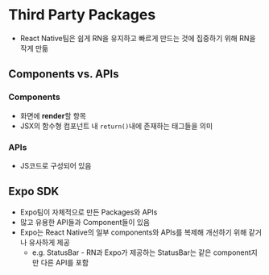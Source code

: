# Third Party Packages

- React Native팀은 쉽게 RN을 유지하고 빠르게 만드는 것에 집중하기 위해 RN을 작게 만듦

## Components vs. APIs

### Components

- 화면에 **render**할 항목
- JSX의 함수형 컴포넌트 내 `return()`내에 존재하는 태그들을 의미

### APIs

- JS코드로 구성되어 있음

## Expo SDK

- Expo팀이 자체적으로 만든 Packages와 APIs
- 많고 유용한 API들과 Component들이 있음
- Expo는 React Native의 일부 components와 APIs를 복제해 개선하기 위해 같거나 유사하게 제공
  - e.g. StatusBar - RN과 Expo가 제공하는 StatusBar는 같은 component지만 다른 API를 포함
